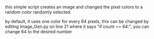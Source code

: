 this simple script creates an image and changed the pixel colors to a random color randomly selected.

by default, it uses one color for every 64 pixels, this can be changed by editing Image_Gen.py on line 21 where it says "if count == 64:", you can change 64 to the desired number
